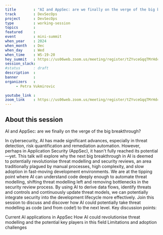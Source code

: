 ```yaml
---
title        : "AI and AppSec: are we finally on the verge of the big breakthrough?"
track        : DevSecOps
project      : DevSecOps
type         : working-session
topics       :
featured     :
event        : mini-summit
when_year    : 2024
when_month   : Dec
when_day     : Wed
when_time    : WS-19-20
hey_summit   : https://us06web.zoom.us/meeting/register/tZYvceGqqTMrHdcVPuBRfxtz0wvLpgd8YBTf
session_slack:
#status      : draft
description  :
banner       : 
organizers   :
     - Petra Vukmirovic
     
youtube_link : 
zoom_link    : https://us06web.zoom.us/meeting/register/tZYvceGqqTMrHdcVPuBRfxtz0wvLpgd8YBTf
---
```


## About this session

AI and AppSec: are we finally on the verge of the big breakthrough? 

In cybersecurity, AI has made significant advances, especially in threat detection, risk quantification and remediation automation. 
However, perhaps in Application Security (AppSec), it hasn't fully reached its potential—yet. This talk will explore why the next big breakthrough in AI is deemed to potentially revolutionise threat modelling and security reviews, an area traditionally plagued by manual processes, high complexity, and slow adoption in fast-moving development environments.
We are at the tipping point where AI can understand code deeply enough to automate threat modelling, shifting threat modelling left and removing bottlenecks in the security review process. By using AI to derive data flows, identify threats and controls and continuously update threat models, we can potentially integrate security into the development lifecycle more effectively.
Join this session to discuss and discover how AI could potentially take threat modelling as code (and from code!) to the next level.
Key discussion points:

Current AI applications in AppSec
How AI could revolutionise threat modelling and the potential key players in this field
Limitations and adoption challenges


